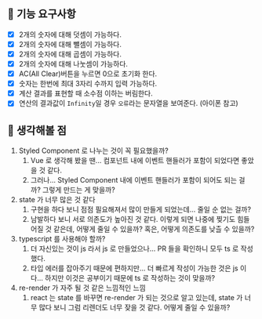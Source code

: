 ## 🎯 기능 요구사항

- [x] 2개의 숫자에 대해 덧셈이 가능하다.
- [x] 2개의 숫자에 대해 뺄셈이 가능하다.
- [x] 2개의 숫자에 대해 곱셈이 가능하다.
- [x] 2개의 숫자에 대해 나눗셈이 가능하다.
- [x] AC(All Clear)버튼을 누르면 0으로 초기화 한다.
- [x] 숫자는 한번에 최대 3자리 수까지 입력 가능하다.
- [x] 계산 결과를 표현할 때 소수점 이하는 버림한다.
- [x] 연산의 결과값이 `Infinity`일 경우 `오류`라는 문자열을 보여준다. (아이폰 참고)

## 🥹 생각해볼 점

1. Styled Component 로 나누는 것이 꼭 필요했을까?
   1. Vue 로 생각해 봤을 땐... 컴포넌트 내에 이벤트 핸들러가 포함이 되었다면 좋았을 것 같다.
   2. 그러나... Styled Component 내에 이벤트 핸들러가 포함이 되어도 되는 걸까? 그렇게 만드는 게 맞을까?
2. state 가 너무 많은 것 같다
   1. 구현을 하다 보니 점점 필요해져서 많이 만들게 되었는데... 줄일 순 없는 걸까?
   2. 남발하다 보니 서로 의존도가 높아진 것 같다. 이렇게 되면 나중에 찢기도 힘들어질 것 같은데, 어떻게 줄일 수 있을까? 혹은, 어떻게 의존도를 낮츨 수 있을까?
3. typescript 를 사용해야 할까?
   1. 더 자신있는 것이 js 라서 js 로 만들었으나... PR 들을 확인하니 모두 ts 로 작성했다.
   2. 타입 에러를 잡아주기 때문에 편하지만... 더 빠르게 작성이 가능한 것은 js 이다... 하지만 이것은 공부이기 때문에 ts 로 작성하는 것이 맞을까?
4. re-render 가 자주 될 것 같은 느낌적인 느낌
   1. react 는 state 를 바꾸면 re-render 가 되는 것으로 알고 있는데, state 가 너무 많다 보니 그럼 리렌더도 너무 잦을 것 같다. 어떻게 줄일 수 있을까?
